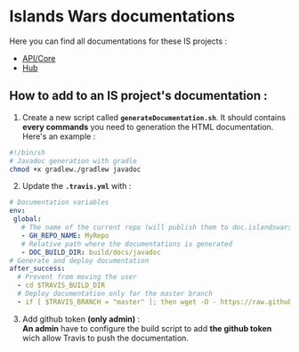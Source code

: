 # Islands Wars documentations  
Here you can find all documentations for these IS projects :  
- [API/Core](/islands/index.html?overview-summary.html)  
- [Hub](/hub/index.html?overview-summary.html)   
  
## How to add to an IS project's documentation :  
1. Create a new script called **``generateDocumentation.sh``**. It should contains **every commands** you need to generation the HTML documentation.  
Here's an example :   
```bash  
#!/bin/sh  
# Javadoc generation with gradle  
chmod +x gradlew./gradlew javadoc
```    
2. Update the **``.travis.yml``** with :   

```yaml
# Documentation variables  
env:  
 global: 
   # The name of the current repo (will publish them to doc.islandswars.fr/MyRepo) - 
   - GH_REPO_NAME: MyRepo 
   # Relative path where the documentations is generated 
   - DOC_BUILD_DIR: build/docs/javadoc  
# Generate and deploy documentation  
after_success:  
  # Prevent from moving the user 
  - cd $TRAVIS_BUILD_DIR 
  # Deploy documentation only for the master branch 
  - if [ $TRAVIS_BRANCH = "master" ]; then wget -O - https://raw.githubusercontent.com/islands-wars/documentations/master/deployDocumentation.sh | sh ; fi
```    
3. Add github token **(only admin)** :   
**An admin** have to configure the build script to add **the github token** wich allow Travis to push the documentation.